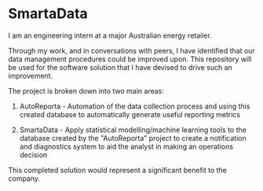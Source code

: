 # SmartaData

I am an engineering intern at a major Australian energy retailer. 

Through my work, and in conversations with peers, I have identified that our data management procedures could be improved upon. This repository will be used for the software solution that I have devised to drive such an improvement. 

The project is broken down into two main areas:

1) AutoReporta - Automation of the data collection process and using this created database to automatically generate useful reporting metrics

2) SmartaData - Apply statistical modelling/machine learning tools to the database created by the "AutoReporta" project to create a notification and diagnostics system to aid the analyst in making an operations decision

This completed solution would represent a significant benefit to the company.
